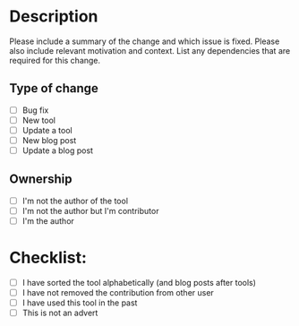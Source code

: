 
# Description

Please include a summary of the change and which issue is fixed. Please also include relevant motivation and context. List any dependencies that are required for this change.

## Type of change

- [ ] Bug fix
- [ ] New tool
- [ ] Update a tool
- [ ] New blog post
- [ ] Update a blog post

## Ownership

- [ ] I'm not the author of the tool
- [ ] I'm not the author but I'm contributor
- [ ] I'm the author

# Checklist:

- [ ] I have sorted the tool alphabetically (and blog posts after tools)
- [ ] I have not removed the contribution from other user
- [ ] I have used this tool in the past
- [ ] This is not an advert